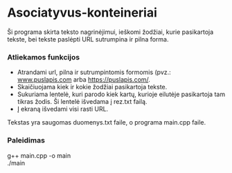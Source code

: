 # Asociatyvus-konteineriai  
Ši programa skirta teksto nagrinėjimui, ieškomi žodžiai, kurie pasikartoja tekste, bei tekste paslėpti URL sutrumpina ir pilna forma.

### Atliekamos funkcijos  
- Atrandami url, pilna ir sutrumpintomis formomis (pvz.: www.puslapis.com arba https://puslapis.com/.  
- Skaičiuojama kiek ir kokie žodžiai pasikartoja tekste.   
- Sukuriama lentelė, kuri parodo kiek kartų, kurioje eilutėje pasikartoja tam tikras žodis. Ši lentelė išvedama į rez.txt failą.    
- Į ekraną išvedami visi rasti URL.  

Tekstas yra saugomas duomenys.txt faile, o programa main.cpp faile.  
### Paleidimas  
g++ main.cpp -o main  
./main  
